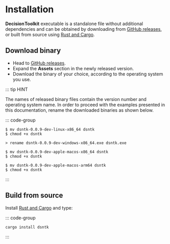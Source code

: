 # Installation

<span style="font-weight:bold;word-spacing:-0.15rem;">Decision Toolkit</span> executable is a standalone file without additional dependencies and can be obtained by
downloading from [GitHub releases](https://github.com/dsntk/dsntk-rs/releases),
or built from source using [Rust and Cargo](https://www.rust-lang.org/tools/install).

## Download binary

- Head to [GitHub releases](https://github.com/dsntk/dsntk-rs/releases).
- Expand the **Assets** section in the newly released version.
- Download the binary of your choice, according to the operating system you use.

::: tip HINT

The names of released binary files contain the version number and operating system name.
In order to proceed with the examples presented in this documentation,
rename the downloaded binaries as shown below.

::: code-group

```shell [Linux (x86_64)]
$ mv dsntk-0.0.9-dev-linux-x86_64 dsntk
$ chmod +x dsntk
```

```shell [Windows (x86_64)]
> rename dsntk-0.0.9-dev-windows-x86_64.exe dsntk.exe
```

```shell [macOs (x86_64)]
$ mv dsntk-0.0.9-dev-apple-macos-x86_64 dsntk
$ chmod +x dsntk
```

```shell [macOs (ARM64)]
$ mv dsntk-0.0.9-dev-apple-macos-arm64 dsntk
$ chmod +x dsntk
```

:::

## Build from source

Install [Rust and Cargo](https://www.rust-lang.org/tools/install) and type:

::: code-group

```shell [TERMINAL]
cargo install dsntk
```

:::
